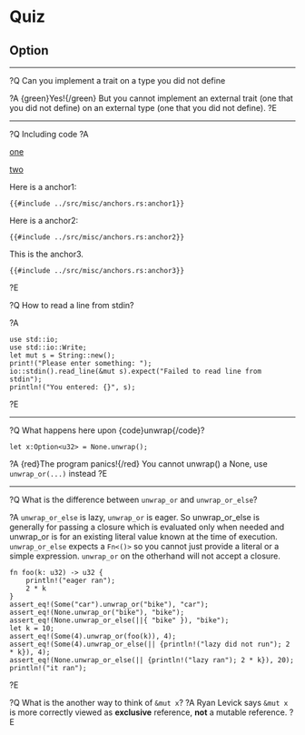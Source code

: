 # Quiz

## Option

_________________________________________________________

?Q Can you implement a trait on a type you did not define

?A {green}Yes!{/green} But you cannot implement an external trait (one that you did not define) on an external type (one that you did not define).
?E

_________________________________________________________

?Q Including code
?A

[one](https://play.rust-lang.org/?version=stable&mode=debug&edition=2018&gist=e9cc8920b712c93f0c09c1fe56f831b8)


[two](https://gist.github.com/e9cc8920b712c93f0c09c1fe56f831b8)


Here is a anchor1:
```rust,no_run,noplayground
{{#include ../src/misc/anchors.rs:anchor1}}
```

Here is a anchor2:
```rust,no_run,noplayground
{{#include ../src/misc/anchors.rs:anchor2}}
```

This is the anchor3.
```rust,no_run,noplayground
{{#include ../src/misc/anchors.rs:anchor3}}
```

<script src="https://gist.github.com/joemooney/815626d5cd658d191d10ae48d4803047.js" data-gist-hide-line-numbers="true"></script>

?E


?Q How to read a line from stdin?

?A

```rust,editable
use std::io;
use std::io::Write;
let mut s = String::new();
print!("Please enter something: ");
io::stdin().read_line(&mut s).expect("Failed to read line from stdin");
println!("You entered: {}", s);
```

?E
_________________________________________________________

?Q What happens here upon {code}unwrap{/code}?

```rust,editable
let x:Option<u32> = None.unwrap();
```

?A {red}The program panics!{/red} You cannot unwrap() a None, use `unwrap_or(...)` instead
?E

_________________________________________________________

?Q What is the difference between <code>unwrap_or</code> and `unwrap_or_else`?

?A `unwrap_or_else` is lazy, `unwrap_or` is eager.
So unwrap_or_else is generally for passing a closure which is evaluated only when needed and unwrap_or is for an existing literal value known at the time of execution. `unwrap_or_else` expects a `Fn<()>` so you cannot just provide a literal or a simple expression.
`unwrap_or` on the otherhand will not accept a closure.

```rust,editable
fn foo(k: u32) -> u32 {
    println!("eager ran");
    2 * k
}
assert_eq!(Some("car").unwrap_or("bike"), "car");
assert_eq!(None.unwrap_or("bike"), "bike");
assert_eq!(None.unwrap_or_else(||{ "bike" }), "bike");
let k = 10;
assert_eq!(Some(4).unwrap_or(foo(k)), 4);
assert_eq!(Some(4).unwrap_or_else(|| {println!("lazy did not run"); 2 * k}), 4);
assert_eq!(None.unwrap_or_else(|| {println!("lazy ran"); 2 * k}), 20);
println!("it ran");
```

?E

?Q What is the another way to think of `&mut x`?
?A Ryan Levick says `&mut x` is more correctly viewed as **exclusive** reference, **not** a mutable reference.
?E